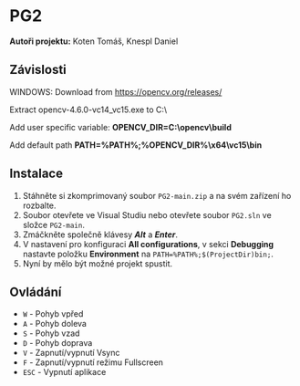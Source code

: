 # PG2
**Autoři projektu:** Koten Tomáš, Knespl Daniel
## Závislosti
WINDOWS: 
Download from https://opencv.org/releases/ 

Extract opencv-4.6.0-vc14_vc15.exe to C:\

Add user specific variable:
**OPENCV_DIR=C:\opencv\build**

Add default path
**PATH=%PATH%;%OPENCV_DIR%\x64\vc15\bin**

## Instalace
1. Stáhněte si zkomprimovaný soubor `PG2-main.zip` a na svém zařízení ho rozbalte.
2. Soubor otevřete ve Visual Studiu nebo otevřete soubor `PG2.sln` ve složce `PG2-main`.
3. Zmáčkněte společně klávesy **_Alt_** a **_Enter_**.
4. V nastavení pro konfiguraci **All configurations**, v sekci **Debugging** nastavte položku **Environment** na `PATH=%PATH%;$(ProjectDir)bin;`.
5. Nyní by mělo být možné projekt spustit.

## Ovládání
* `W` - Pohyb vpřed
* `A` - Pohyb doleva
* `S` - Pohyb vzad
* `D` - Pohyb doprava
* `V` - Zapnutí/vypnutí Vsync
* `F` - Zapnutí/vypnutí režimu Fullscreen
* `ESC` - Vypnutí aplikace
